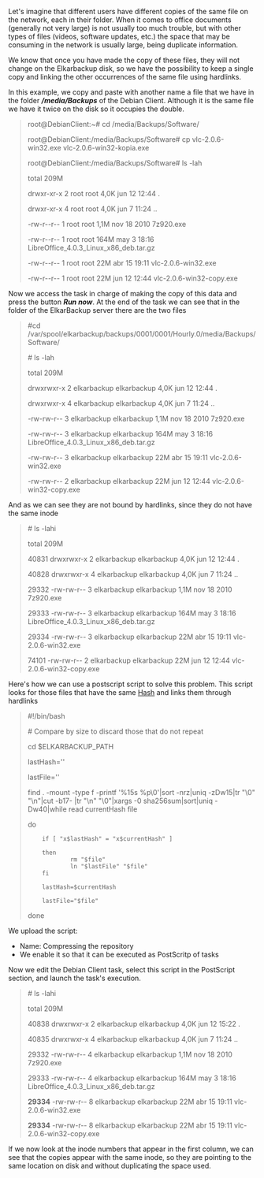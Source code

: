 Let's imagine that different users have different copies of the same file on the network, each in their folder. When it comes to office documents \(generally not very large\) is not usually too much trouble, but with other types of files \(videos, software updates, etc.\) the space that may be consuming in the network is usually large, being duplicate information.

We know that once you have made the copy of these files, they will not change on the Elkarbackup disk, so we have the possibility to keep a single copy and linking the other occurrences of the same file using hardlinks.

In this example, we copy and paste with another name a file that we have in the folder _**/media/Backups**_ of the Debian Client. Although it is the same file we have it twice on the disk so it occupies the double.

> root@DebianClient:~\# cd /media/Backups/Software/
>
> root@DebianClient:/media/Backups/Software\# cp vlc-2.0.6-win32.exe vlc-2.0.6-win32-kopia.exe
>
> root@DebianClient:/media/Backups/Software\# ls -lah
>
> total 209M
>
> drwxr-xr-x 2 root root 4,0K jun 12 12:44 .
>
> drwxr-xr-x 4 root root 4,0K jun  7 11:24 ..
>
> -rw-r--r-- 1 root root 1,1M nov 18  2010 7z920.exe
>
> -rw-r--r-- 1 root root 164M may  3 18:16 LibreOffice\_4.0.3\_Linux\_x86\_deb.tar.gz
>
> -rw-r--r-- 1 root root  22M abr 15 19:11 vlc-2.0.6-win32.exe
>
> -rw-r--r-- 1 root root  22M jun 12 12:44 vlc-2.0.6-win32-copy.exe

Now we access the task in charge of making the copy of this data and press the button _**Run now**_. At the end of the task we can see that in the folder of the ElkarBackup server there are the two files

> \#cd /var/spool/elkarbackup/backups/0001/0001/Hourly.0/media/Backups/Software/
>
> \# ls -lah
>
> total 209M
>
> drwxrwxr-x 2 elkarbackup elkarbackup 4,0K jun 12 12:44 .
>
> drwxrwxr-x 4 elkarbackup elkarbackup 4,0K jun  7 11:24 ..
>
> -rw-rw-r-- 3 elkarbackup elkarbackup 1,1M nov 18  2010 7z920.exe
>
> -rw-rw-r-- 3 elkarbackup elkarbackup 164M may  3 18:16 LibreOffice\_4.0.3\_Linux\_x86\_deb.tar.gz
>
> -rw-rw-r-- 3 elkarbackup elkarbackup  22M abr 15 19:11 vlc-2.0.6-win32.exe
>
> -rw-rw-r-- 2 elkarbackup elkarbackup  22M jun 12 12:44 vlc-2.0.6-win32-copy.exe



And as we can see they are not bound by hardlinks, since they do not have the same inode

> \# ls -lahi
>
> total 209M
>
> 40831 drwxrwxr-x 2 elkarbackup elkarbackup 4,0K jun 12 12:44 .
>
> 40828 drwxrwxr-x 4 elkarbackup elkarbackup 4,0K jun  7 11:24 ..
>
> 29332 -rw-rw-r-- 3 elkarbackup elkarbackup 1,1M nov 18  2010 7z920.exe
>
> 29333 -rw-rw-r-- 3 elkarbackup elkarbackup 164M may  3 18:16 LibreOffice\_4.0.3\_Linux\_x86\_deb.tar.gz
>
> 29334 -rw-rw-r-- 3 elkarbackup elkarbackup  22M abr 15 19:11 vlc-2.0.6-win32.exe
>
> 74101 -rw-rw-r-- 2 elkarbackup elkarbackup  22M jun 12 12:44 vlc-2.0.6-win32-copy.exe

Here's how we can use a postscript script to solve this problem. This script looks for those files that have the same [Hash](https://en.wikipedia.org/wiki/Hash_function) and links them through hardlinks

> \#!/bin/bash
>
> \# Compare by size to discard those that do not repeat
>
> cd $ELKARBACKUP\_PATH
>
> lastHash=''
>
> lastFile=''
>
> find . -mount -type f -printf '%15s %p\0'|sort -nrz|uniq -zDw15|tr "\0" "\n"|cut -b17- |tr "\n" "\0"|xargs -0 sha256sum|sort|uniq -Dw40|while read currentHash file
>
> do
>
>         if [ "x$lastHash" = "x$currentHash" ]
>
>         then
>                 rm "$file"
>                 ln "$lastFile" "$file"
>         fi
>
>         lastHash=$currentHash
>
>         lastFile="$file"
>
> done



We upload the script:

* Name: Compressing the repository
* We enable it so that it can be executed as PostScritp of tasks

Now we edit the Debian Client task, select this script in the PostScript section, and launch the task's execution.

> \# ls -lahi
>
> total 209M
>
> 40838 drwxrwxr-x 2 elkarbackup elkarbackup 4,0K jun 12 15:22 .
>
> 40835 drwxrwxr-x 4 elkarbackup elkarbackup 4,0K jun  7 11:24 ..
>
> 29332 -rw-rw-r-- 4 elkarbackup elkarbackup 1,1M nov 18  2010 7z920.exe
>
> 29333 -rw-rw-r-- 4 elkarbackup elkarbackup 164M may  3 18:16 LibreOffice\_4.0.3\_Linux\_x86\_deb.tar.gz
>
> **29334** -rw-rw-r-- 8 elkarbackup elkarbackup  22M abr 15 19:11 vlc-2.0.6-win32.exe
>
> **29334** -rw-rw-r-- 8 elkarbackup elkarbackup  22M abr 15 19:11 vlc-2.0.6-win32-copy.exe

If we now look at the inode numbers that appear in the first column, we can see that the copies appear with the same inode, so they are pointing to the same location on disk and without duplicating the space used.





